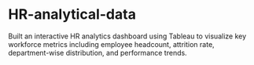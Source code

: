 # HR-analytical-data
Built an interactive HR analytics dashboard using Tableau to visualize key workforce metrics including employee headcount, attrition rate, department-wise distribution, and performance trends.

